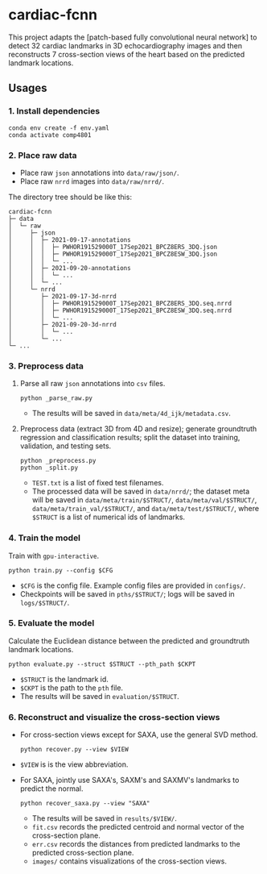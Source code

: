 # cardiac-fcnn

This project adapts the [patch-based fully convolutional neural network] to detect 32 cardiac landmarks in 3D echocardiography images and then reconstructs 7 cross-section views of the heart based on the predicted landmark locations. 

## Usages
### 1. Install dependencies

```
conda env create -f env.yaml
conda activate comp4801
```

### 2. Place raw data

- Place raw `json` annotations into `data/raw/json/`.
- Place raw `nrrd` images into `data/raw/nrrd/`.

The directory tree should be like this:

```
cardiac-fcnn
├─ data
│  └─ raw
│     ├─ json
│     │  ├─ 2021-09-17-annotations
│     │  │  ├─ PWHOR191529000T_17Sep2021_BPCZ8ERS_3DQ.json
│     │  │  ├─ PWHOR191529000T_17Sep2021_BPCZ8ESW_3DQ.json
│     │  │  └─ ...
│     │  ├─ 2021-09-20-annotations
│     │  │  └─ ...
│     │  └─ ...
│     └─ nrrd
│        ├─ 2021-09-17-3d-nrrd
│        │  ├─ PWHOR191529000T_17Sep2021_BPCZ8ERS_3DQ.seq.nrrd
│        │  ├─ PWHOR191529000T_17Sep2021_BPCZ8ESW_3DQ.seq.nrrd
│        │  └─ ...
│        ├─ 2021-09-20-3d-nrrd
│        │  └─ ...
│        └─ ...
└─ ...
```

### 3. Preprocess data

1. Parse all raw `json` annotations into `csv` files.

    ```
    python _parse_raw.py
    ```

    - The results will be saved in `data/meta/4d_ijk/metadata.csv`.

2. Preprocess data (extract 3D from 4D and resize); generate groundtruth regression and classification results; split the dataset into training, validation, and testing sets.

    ```
    python _preprocess.py
    python _split.py
    ```

    - `TEST.txt` is a list of fixed test filenames.   
    - The processed data will be saved in `data/nrrd/`; the dataset meta will be saved in `data/meta/train/$STRUCT/`, `data/meta/val/$STRUCT/`, `data/meta/train_val/$STRUCT/`, and `data/meta/test/$STRUCT/`, where `$STRUCT` is a list of numerical ids of landmarks.

### 4. Train the model

Train with `gpu-interactive`.

```
python train.py --config $CFG
```

- `$CFG` is the config file. Example config files are provided in `configs/`.
- Checkpoints will be saved in `pths/$STRUCT/`; logs will be saved in `logs/$STRUCT/`.

### 5. Evaluate the model

Calculate the Euclidean distance between the predicted and groundtruth landmark locations.

```
python evaluate.py --struct $STRUCT --pth_path $CKPT
```

- `$STRUCT` is the landmark id.
- `$CKPT` is the path to the `pth` file.
- The results will be saved in `evaluation/$STRUCT`.

### 6. Reconstruct and visualize the cross-section views

- For cross-section views except for SAXA, use the general SVD method.
    ```
    python recover.py --view $VIEW
    ```
- `$VIEW` is is the view abbreviation.

- For SAXA, jointly use SAXA's, SAXM's and SAXMV's landmarks to predict the normal. 
    ```
    python recover_saxa.py --view "SAXA"
    ```

    - The results will be saved in `results/$VIEW/`.
    - `fit.csv` records the predicted centroid and normal vector of the cross-section plane.
    - `err.csv` records the distances from predicted landmarks to the predicted cross-section plane.
    - `images/` contains visualizations of the cross-section views.
